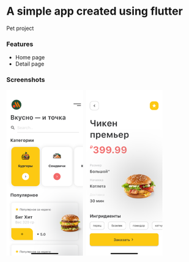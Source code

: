 # A simple app created using flutter 

Pet project

### Features

- Home page
- Detail page

### Screenshots
<p float="left">
    <kbd>
        <img src="assets/images/screenshot-home-page-no-frame.png" width="200" />
    </kbd>
    <kbd>
        <img src="assets/images/screenshot-detail-page-no-frame.png" width="200" />
    </kbd>
</p>
